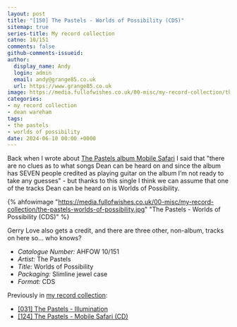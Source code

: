 ```yaml
---
layout: post
title: "[150] The Pastels - Worlds of Possibility (CDS)"
sitemap: true
series-title: My record collection
catno: 10/151
comments: false
github-comments-issueid:
author:
  display_name: Andy
  login: admin
  email: andy@grange85.co.uk
  url: https://www.grange85.co.uk
image: https://media.fullofwishes.co.uk/00-misc/my-record-collection/the-pastels-worlds-of-possibility.jpg
categories:
- my record collection
- dean wareham
tags:
- the pastels
- worlds of possibility
date: 2024-06-10 00:00 +0000
---
```

Back when I wrote about [The Pastels album Mobile Safari](/2024/03/18/my-record-collection-119-the-pastels-mobile-safari-cd/) I said that "there are no clues as to what songs Dean can be heard on and since the album has SEVEN people credited as playing guitar on the album I’m not ready to take any guesses" - but thanks to this single I think we can assume that one of the tracks Dean can be heard on is Worlds of Possibility.

{% ahfowimage "https://media.fullofwishes.co.uk/00-misc/my-record-collection/the-pastels-worlds-of-possibility.jpg" "The Pastels - Worlds of Possibility (CDS)" %}

Gerry Love also gets a credit, and there are three other, non-album, tracks on here so... who knows?

 - *Catalogue Number:* AHFOW 10/151
 - *Artist:* The Pastels
 - *Title:* Worlds of Possibility
 - *Packaging:* Slimline jewel case
 - *Format:* CDS

 Previously in [my record collection](/category/my-record-collection):
  - [[031] The Pastels - Illumination](/2023/05/04/my-record-collection-031-the-pastels-illumination/)
  - [[124] The Pastels - Mobile Safari (CD)](/2024/03/18/my-record-collection-119-the-pastels-mobile-safari-cd/)
